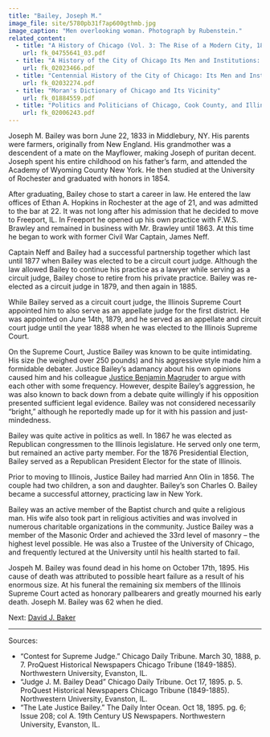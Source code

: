 ```yaml
---
title: "Bailey, Joseph M."
image_file: site/5780pb31f7ap600gthmb.jpg
image_caption: "Men overlooking woman. Photograph by Rubenstein."
related_content:
  - title: "A History of Chicago (Vol. 3: The Rise of a Modern City, 1871-1893)"
    url: fk_04755641_03.pdf
  - title: "A History of the City of Chicago Its Men and Institutions: Biographical Sketches of Leading Citizens"
    url: fk_02023466.pdf
  - title: "Centennial History of the City of Chicago: Its Men and Institutions"
    url: fk_02032274.pdf
  - title: "Moran's Dictionary of Chicago and Its Vicinity"
    url: fk_01884559.pdf
  - title: "Politics and Politicians of Chicago, Cook County, and Illinois 1787-1887"
    url: fk_02006243.pdf
---
```


Joseph M. Bailey was born June 22, 1833 in Middlebury, NY. His parents were farmers, originally from New England. His grandmother was a descendent of a mate on the Mayflower, making Joseph of puritan decent. Joseph spent his entire childhood on his father’s farm, and attended the Academy of Wyoming County New York. He then studied at the University of Rochester and graduated with honors in 1854.

After graduating, Bailey chose to start a career in law. He entered the law offices of Ethan A. Hopkins in Rochester at the age of 21, and was admitted to the bar at 22. It was not long after his admission that he decided to move to Freeport, IL. In Freeport he opened up his own practice with F.W.S. Brawley and remained in business with Mr. Brawley until 1863. At this time he began to work with former Civil War Captain, James Neff.

Captain Neff and Bailey had a successful partnership together which last until 1877 when Bailey was elected to be a circuit court judge. Although the law allowed Bailey to continue his practice as a lawyer while serving as a circuit judge, Bailey chose to retire from his private practice. Bailey was re-elected as a circuit judge in 1879, and then again in 1885.

While Bailey served as a circuit court judge, the Illinois Supreme Court appointed him to also serve as an appellate judge for the first district. He was appointed on June 14th, 1879, and he served as an appellate and circuit court judge until the year 1888 when he was elected to the Illinois Supreme Court.

On the Supreme Court, Justice Bailey was known to be quite intimidating. His size (he weighed over 250 pounds) and his aggressive style made him a formidable debater. Justice Bailey’s adamancy about his own opinions caused him and his colleague [Justice Benjamin Magruder](/legal/judges/benjamindrakemagruder/) to argue with each other with some frequency. However, despite Bailey’s aggression, he was also known to back down from a debate quite willingly if his opposition presented sufficient legal evidence. Bailey was not considered necessarily “bright,” although he reportedly made up for it with his passion and just-mindedness.

Bailey was quite active in politics as well. In 1867 he was elected as Republican congressmen to the Illinois legislature. He served only one term, but remained an active party member. For the 1876 Presidential Election, Bailey served as a Republican President Elector for the state of Illinois.

Prior to moving to Illinois, Justice Bailey had married Ann Olin in 1856. The couple had two children, a son and daughter. Bailey’s son Charles O. Bailey became a successful attorney, practicing law in New York.

Bailey was an active member of the Baptist church and quite a religious man. His wife also took part in religious activities and was involved in numerous charitable organizations in the community. Justice Bailey was a member of the Masonic Order and achieved the 33rd level of masonry – the highest level possible. He was also a Trustee of the University of Chicago, and frequently lectured at the University until his health started to fail.

Jospeh M. Bailey was found dead in his home on October 17th, 1895. His cause of death was attributed to possible heart failure as a result of his enormous size. At his funeral the remaining six members of the Illinois Supreme Court acted as honorary pallbearers and greatly mourned his early death. Joseph M. Bailey was 62 when he died.

Next:  [David J. Baker](/legal/judges/davidjbaker)

---
Sources:

- “Contest for Supreme Judge.” Chicago Daily Tribune. March 30, 1888, p. 7. ProQuest Historical Newspapers Chicago Tribune (1849-1885). Northwestern University, Evanston, IL.
- “Judge J. M. Bailey Dead” Chicago Daily Tribune. Oct 17, 1895. p. 5. ProQuest Historical Newspapers Chicago Tribune (1849-1885). Northwestern University, Evanston, IL.
- “The Late Justice Bailey.” The Daily Inter Ocean. Oct 18, 1895. pg. 6; Issue 208; col A. 19th Century US Newspapers. Northwestern University, Evanston, IL.
